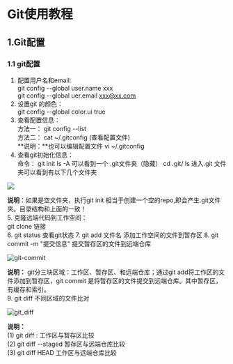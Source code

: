 # Git使用教程 #
## 1.Git配置 ##
### 1.1 git配置 ###
1. 配置用户名和email:  
git config --global user.name xxx  
git config --global uer.email xxx@xx.com  
2. 设置git 的颜色：  
git config --global color.ui true  
3. 查看配置信息：  
方法一： git config --list  
方法二： cat ~/.gitconfig  (查看配置文件)  
**说明：**也可以编辑配置文件 vi ~/.gitconfig  
4. 查看git初始化信息：  
命令： git init  ls -A 可以看到一个 .git文件夹（隐藏）
cd .git/  ls 进入.git 文件夹可以看到有以下几个文件夹  

![](http://t1.aixinxi.net/o_1c7614i50sj2bjt1mai1atmu1a.jpg-j.jpg)  

**说明**：如果是空文件夹，执行git init 相当于创建一个空的repo,即会产生.git文件夹。目录结构和上面的一致！   
5. 克隆远端代码到工作空间：  
    git clone 链接  
6. git status 查看git状态
7. git add 文件名  添加工作空间的文件到暂存区
8. git commit -m "提交信息" 提交暂存区的文件到远端仓库  

![git-commit](http://t1.aixinxi.net/o_1c765svjlorncqa1rjg1uqh19gna.png-j.jpg)  

**说明：** git分三块区域：工作区、暂存区、和远端仓库；通过git add将工作区的文件添加到暂存区，git commit 是将暂存区的文件提交到远端仓库。其中暂存区，有缓存和索引。  
9. git diff 不同区域的文件比对  

![git_diff](http://t1.aixinxi.net/o_1c76dp70v4lpoh61f16o1v4o5a.png-j.jpg)  

**说明：**   
(1) git diff : 工作区与暂存区比较  
(2) git diff --staged 暂存区与远端仓库比较  
(3) git diff HEAD 工作区与远端仓库比较  








